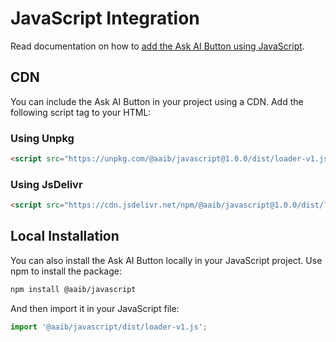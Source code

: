 # JavaScript Integration

Read documentation on how to [add the Ask AI Button using JavaScript](https://ask-ai-button.io/docs/integrations/javascript).

## CDN
You can include the Ask AI Button in your project using a CDN. Add the following script tag to your HTML:

### Using Unpkg

```html
<script src="https://unpkg.com/@aaib/javascript@1.0.0/dist/loader-v1.js"></script>
```

### Using JsDelivr

```html
<script src="https://cdn.jsdelivr.net/npm/@aaib/javascript@1.0.0/dist/loader-v1.js"></script>
```

## Local Installation

You can also install the Ask AI Button locally in your JavaScript project. Use npm to install the package:

```bash
npm install @aaib/javascript
```

And then import it in your JavaScript file:

```javascript
import '@aaib/javascript/dist/loader-v1.js';
```